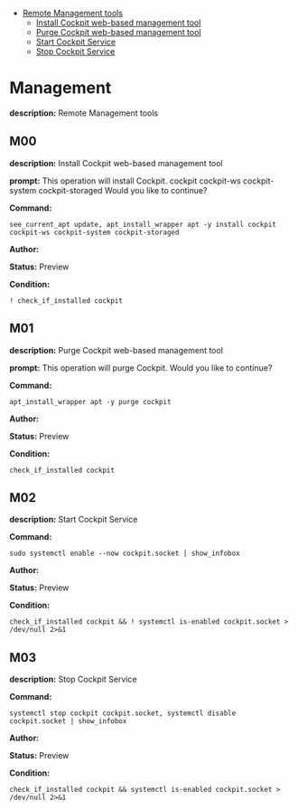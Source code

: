 - [Remote Management tools](#management)
  - [Install Cockpit web-based management tool](#m00)
  - [Purge Cockpit web-based management tool](#m01)
  - [Start Cockpit Service](#m02)
  - [Stop Cockpit Service](#m03)

# Management

**description:** Remote Management tools


## M00

**description:** Install Cockpit web-based management tool

**prompt:** 
This operation will install Cockpit.
cockpit cockpit-ws cockpit-system cockpit-storaged
Would you like to continue?

**Command:** 
~~~
see_current_apt update, apt_install_wrapper apt -y install cockpit cockpit-ws cockpit-system cockpit-storaged 
~~~

**Author:** 

**Status:** Preview

**Condition:**
~~~
! check_if_installed cockpit
~~~

## M01

**description:** Purge Cockpit web-based management tool

**prompt:** 
This operation will purge Cockpit.
Would you like to continue?

**Command:** 
~~~
apt_install_wrapper apt -y purge cockpit
~~~

**Author:** 

**Status:** Preview

**Condition:**
~~~
check_if_installed cockpit
~~~

## M02

**description:** Start Cockpit Service

**Command:** 
~~~
sudo systemctl enable --now cockpit.socket | show_infobox 
~~~

**Author:** 

**Status:** Preview

**Condition:**
~~~
check_if_installed cockpit && ! systemctl is-enabled cockpit.socket > /dev/null 2>&1
~~~

## M03

**description:** Stop Cockpit Service

**Command:** 
~~~
systemctl stop cockpit cockpit.socket, systemctl disable cockpit.socket | show_infobox 
~~~

**Author:** 

**Status:** Preview

**Condition:**
~~~
check_if_installed cockpit && systemctl is-enabled cockpit.socket > /dev/null 2>&1
~~~

